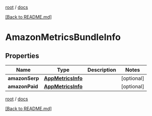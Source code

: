 [root](./../ "root") / [docs](./ "docs")

[[Back to README.md]](./../README.md "[Back to README.md]")

# AmazonMetricsBundleInfo

## Properties

| Name | Type | Description | Notes |
|------------ | ------------- | ------------- | -------------|
|**amazonSerp** | [**AppMetricsInfo**](AppMetricsInfo.md) |  |  [optional] |
|**amazonPaid** | [**AppMetricsInfo**](AppMetricsInfo.md) |  |  [optional] |

[root](./../ "root") / [docs](./ "docs")

[[Back to README.md]](./../README.md "[Back to README.md]")